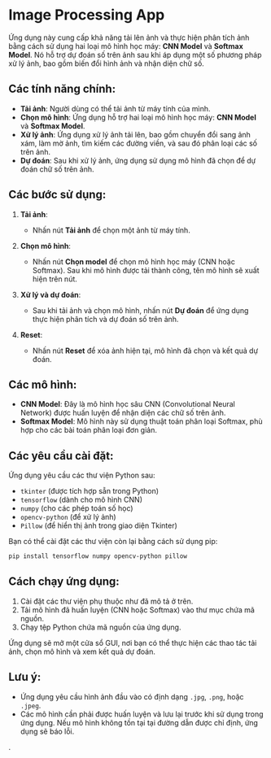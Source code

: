 
# Image Processing App

Ứng dụng này cung cấp khả năng tải lên ảnh và thực hiện phân tích ảnh bằng cách sử dụng hai loại mô hình học máy: **CNN Model** và **Softmax Model**. Nó hỗ trợ dự đoán số trên ảnh sau khi áp dụng một số phương pháp xử lý ảnh, bao gồm biến đổi hình ảnh và nhận diện chữ số.

## Các tính năng chính:
- **Tải ảnh**: Người dùng có thể tải ảnh từ máy tính của mình.
- **Chọn mô hình**: Ứng dụng hỗ trợ hai loại mô hình học máy: **CNN Model** và **Softmax Model**.
- **Xử lý ảnh**: Ứng dụng xử lý ảnh tải lên, bao gồm chuyển đổi sang ảnh xám, làm mờ ảnh, tìm kiếm các đường viền, và sau đó phân loại các số trên ảnh.
- **Dự đoán**: Sau khi xử lý ảnh, ứng dụng sử dụng mô hình đã chọn để dự đoán chữ số trên ảnh.

## Các bước sử dụng:
1. **Tải ảnh**:
   - Nhấn nút **Tải ảnh** để chọn một ảnh từ máy tính.
   
2. **Chọn mô hình**:
   - Nhấn nút **Chọn model** để chọn mô hình học máy (CNN hoặc Softmax). Sau khi mô hình được tải thành công, tên mô hình sẽ xuất hiện trên nút.

3. **Xử lý và dự đoán**:
   - Sau khi tải ảnh và chọn mô hình, nhấn nút **Dự đoán** để ứng dụng thực hiện phân tích và dự đoán số trên ảnh.

4. **Reset**:
   - Nhấn nút **Reset** để xóa ảnh hiện tại, mô hình đã chọn và kết quả dự đoán.

## Các mô hình:
- **CNN Model**: Đây là mô hình học sâu CNN (Convolutional Neural Network) được huấn luyện để nhận diện các chữ số trên ảnh.
- **Softmax Model**: Mô hình này sử dụng thuật toán phân loại Softmax, phù hợp cho các bài toán phân loại đơn giản.

## Các yêu cầu cài đặt:
Ứng dụng yêu cầu các thư viện Python sau:
- `tkinter` (được tích hợp sẵn trong Python)
- `tensorflow` (dành cho mô hình CNN)
- `numpy` (cho các phép toán số học)
- `opencv-python` (để xử lý ảnh)
- `Pillow` (để hiển thị ảnh trong giao diện Tkinter)

Bạn có thể cài đặt các thư viện còn lại bằng cách sử dụng pip:
```bash
pip install tensorflow numpy opencv-python pillow
```

## Cách chạy ứng dụng:
1. Cài đặt các thư viện phụ thuộc như đã mô tả ở trên.
2. Tải mô hình đã huấn luyện (CNN hoặc Softmax) vào thư mục chứa mã nguồn.
3. Chạy tệp Python chứa mã nguồn của ứng dụng.

Ứng dụng sẽ mở một cửa sổ GUI, nơi bạn có thể thực hiện các thao tác tải ảnh, chọn mô hình và xem kết quả dự đoán.

## Lưu ý:
- Ứng dụng yêu cầu hình ảnh đầu vào có định dạng `.jpg`, `.png`, hoặc `.jpeg`.
- Các mô hình cần phải được huấn luyện và lưu lại trước khi sử dụng trong ứng dụng. Nếu mô hình không tồn tại tại đường dẫn được chỉ định, ứng dụng sẽ báo lỗi.

.
